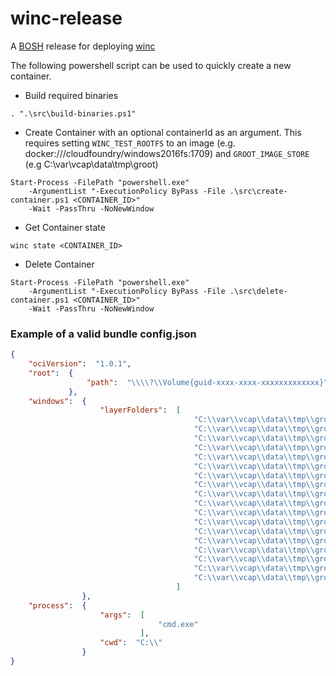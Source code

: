 # winc-release

A [BOSH](http://docs.cloudfoundry.org/bosh/) release for deploying [winc](https://github.com/cloudfoundry-incubator/winc)

The following powershell script can be used to quickly create a new container.

  

- Build required binaries

```
. ".\src\build-binaries.ps1"
```
 
  

- Create Container with an optional containerId as an argument. This requires
  setting `WINC_TEST_ROOTFS` to an image (e.g. docker:///cloudfoundry/windows2016fs:1709)
  and `GROOT_IMAGE_STORE` (e.g  C:\var\vcap\data\tmp\groot)

```
Start-Process -FilePath "powershell.exe" 
    -ArgumentList "-ExecutionPolicy ByPass -File .\src\create-container.ps1 <CONTAINER_ID>" 
    -Wait -PassThru -NoNewWindow
```
 
  

- Get Container state

```
winc state <CONTAINER_ID>
```
 
  

- Delete Container

```
Start-Process -FilePath "powershell.exe" 
    -ArgumentList "-ExecutionPolicy ByPass -File .\src\delete-container.ps1 <CONTAINER_ID>" 
    -Wait -PassThru -NoNewWindow
```
 
  

### Example of a valid bundle config.json

```json
{
    "ociVersion":  "1.0.1",
    "root":  {
                 "path":  "\\\\?\\Volume{guid-xxxx-xxxx-xxxxxxxxxxxxx}"
             },
    "windows":  {
                    "layerFolders":  [
                                         "C:\\var\\vcap\\data\\tmp\\groot\\layers\\b5ed46e98aff09fe404031e63f87aa99e32152f0fc732242b9c93308914571ab",
                                         "C:\\var\\vcap\\data\\tmp\\groot\\layers\\d9abd9f8a4dca3201c230f4aa6b1e47681ff299f3b588cc2fdc6d0aeee6c7b98",
                                         "C:\\var\\vcap\\data\\tmp\\groot\\layers\\733c54790d49a241ff2d69265022d71f08d9ecb8a972b09bd4eba57771ed2c6a",
                                         "C:\\var\\vcap\\data\\tmp\\groot\\layers\\ae8d72e91d95521bc63be310c96572238775362f1da28d37ba617e1e6da53c53",
                                         "C:\\var\\vcap\\data\\tmp\\groot\\layers\\d9db79b20ccb96cd31e8eeb639d845a3f084facea3c90de264ca2e29115510fd",
                                         "C:\\var\\vcap\\data\\tmp\\groot\\layers\\5210b35a64e0c05b6e48ba1c352f68791163aebed59d193a1b97f0ea101a3070",
                                         "C:\\var\\vcap\\data\\tmp\\groot\\layers\\ec8648ff20f2fd6397b03d454c192ae94630d39a74448b3dae6025282023a02d",
                                         "C:\\var\\vcap\\data\\tmp\\groot\\layers\\96eb0d408eefb577f01b3da0b7eb6a4282d209e43df224ab9f0d3541d3c670af",
                                         "C:\\var\\vcap\\data\\tmp\\groot\\layers\\bfabd8b5516b528e070b80d4d411acf9f1c051980754ad22b35c8191b14f3d28",
                                         "C:\\var\\vcap\\data\\tmp\\groot\\layers\\764b62355dcf5d9ee8ba37b37978fa9b6cce13e245d2cf02e69b998e4a8049bd",
                                         "C:\\var\\vcap\\data\\tmp\\groot\\layers\\7d6fd5653b77849c6134827d312a38b9feb2c4728363132fcdcb77ebde6b4f7c",
                                         "C:\\var\\vcap\\data\\tmp\\groot\\layers\\d9615c35377170372fd94d36f616fe19a329be454506c619e96d555ba6b3c167",
                                         "C:\\var\\vcap\\data\\tmp\\groot\\layers\\b6ab22405b945e190303755341a7f9e155fa7ddbe1247f74b259f386c67ece86",
                                         "C:\\var\\vcap\\data\\tmp\\groot\\layers\\39497eca22565d461398c6c32eaa59d5ab437fef049ed485ab46af23d2e725c3",
                                         "C:\\var\\vcap\\data\\tmp\\groot\\layers\\47f436bfded807c6aed972b9de31285d37f09dddf39bbc3b65164fcb57924963",
                                         "C:\\var\\vcap\\data\\tmp\\groot\\layers\\b4dc5525be3c0f9b6f1dbcd90d7e1b1925f9d2e01321a3066acf0e181b4d53a9",
                                         "C:\\var\\vcap\\data\\tmp\\groot\\layers\\f9cf9c9bf1ff15af8811bac132f7b562088f12aba0969146fcf2758af9e8260f",
                                         "C:\\var\\vcap\\data\\tmp\\groot\\layers\\4bfe49d7bc33014df317149be23a71dfe176f2ddd6a78977068a37973dde89d8"
                                     ]
                },
    "process":  {
                    "args":  [
                                 "cmd.exe"
                             ],
                    "cwd":  "C:\\"
                }
}
```
 

